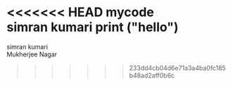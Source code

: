 <<<<<<< HEAD
mycode
<br>
simran kumari
print ("hello")
=======
simran kumari
<br>
Mukherjee Nagar
>>>>>>> 233dd4cb04d6e71a3a4ba0fc185b48ad2aff0b6c
